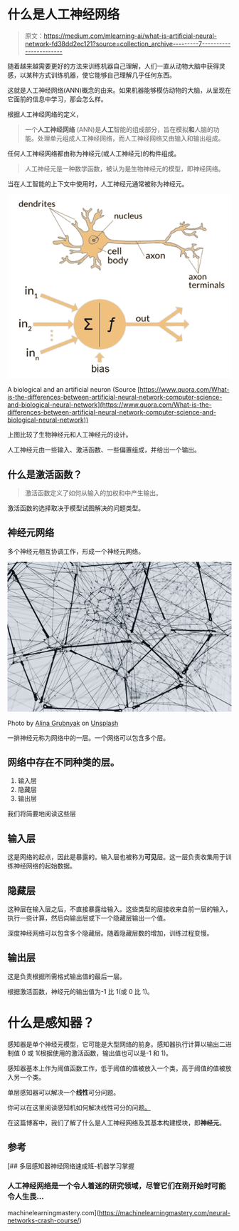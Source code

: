# 什么是人工神经网络

> 原文：<https://medium.com/mlearning-ai/what-is-artificial-neural-network-fd38dd2ec121?source=collection_archive---------7----------------------->

随着越来越需要更好的方法来训练机器自己理解，人们一直从动物大脑中获得灵感，以某种方式训练机器，使它能够自己理解几乎任何东西。

这就是人工神经网络(ANN)概念的由来。如果机器能够模仿动物的大脑，从呈现在它面前的信息中学习，那会怎么样。

根据人工神经网络的定义，

> 一个**人工神经网络** (ANN)是**人工**智能的组成部分，旨在模拟**和**人脑的功能。处理单元组成人工神经网络，而人工神经网络又由输入和输出组成。

任何人工神经网络都由称为神经元(或人工神经元)的构件组成。

> 人工神经元是一种数学函数，被认为是生物神经元的模型，即神经网络。

当在人工智能的上下文中使用时，人工神经元通常被称为神经元。

![](img/f23358cb7c7b2cd1c8e1dee96d431de0.png)

A biological and an artificial neuron (Source [https://www.quora.com/What-is-the-differences-between-artificial-neural-network-computer-science-and-biological-neural-network](https://www.quora.com/What-is-the-differences-between-artificial-neural-network-computer-science-and-biological-neural-network))

上图比较了生物神经元和人工神经元的设计。

人工神经元由一些输入、激活函数、一些偏置组成，并给出一个输出。

## 什么是激活函数？

> 激活函数定义了如何从输入的加权和中产生输出。

激活函数的选择取决于模型试图解决的问题类型。

## 神经元网络

多个神经元相互协调工作，形成一个神经元网络。

![](img/3196d4fa6278bfcb2514f44949a1b9b2.png)

Photo by [Alina Grubnyak](https://unsplash.com/@alinnnaaaa?utm_source=medium&utm_medium=referral) on [Unsplash](https://unsplash.com?utm_source=medium&utm_medium=referral)

一排神经元称为网络中的一层。一个网络可以包含多个层。

## 网络中存在不同种类的层。

1.  输入层
2.  隐藏层
3.  输出层

我们将简要地阅读这些层

## 输入层

这是网络的起点，因此是暴露的。输入层也被称为**可见**层。这一层负责收集用于训练神经网络的起始数据。

## 隐藏层

这种层在输入层之后，不直接暴露给输入。这些类型的层接收来自前一层的输入，执行一些计算，然后向输出层或下一个隐藏层输出一个值。

深度神经网络可以包含多个隐藏层。随着隐藏层数的增加，训练过程变慢。

## 输出层

这是负责根据所需格式输出值的最后一层。

根据激活函数，神经元的输出值为-1 比 1(或 0 比 1)。

# 什么是感知器？

感知器是单个神经元模型，它可能是大型网络的前身。感知器执行计算以输出二进制值 0 或 1(根据使用的激活函数，输出值也可以是-1 和 1)。

感知器基本上作为阈值函数工作，低于阈值的值被放入一个类，高于阈值的值被放入另一个类。

单层感知器可以解决一个**线性**可分问题。

你可以在这里阅读感知机如何解决线性可分的问题[。](/@priyansh-kedia/how-perceptrons-solve-the-linearly-separable-problems-b8a623055550)

在这篇博客中，我们了解了什么是人工神经网络及其基本构建模块，即**神经元**。

## 参考

[](https://machinelearningmastery.com/neural-networks-crash-course/) [## 多层感知器神经网络速成班-机器学习掌握

### 人工神经网络是一个令人着迷的研究领域，尽管它们在刚开始时可能令人生畏…

machinelearningmastery.com](https://machinelearningmastery.com/neural-networks-crash-course/)